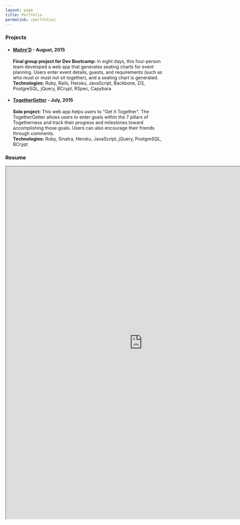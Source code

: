 ```yaml
---
layout: page
title: Portfolio
permalink: /portfolio/
---
```

<h3>Projects</h3>
<ul>
  <li>
    <h4><a target="_blank" href="https://maitre-dbc.herokuapp.com/">Maitre'D</a> - August, 2015</h4>
    <p><strong>Final group project for Dev Bootcamp:</strong> In eight days, this four-person team developed a web app that generates seating charts for event planning. Users enter event details, guests, and requirements (such as who must or must not sit together), and a seating chart is generated.<br>
    <strong>Technologies:</strong> Ruby, Rails, Heroku, JavaScript, Backbone, D3, PostgreSQL, jQuery, BCrypt, RSpec, Capybara</p>
  </li>
  <li>
    <h4><a target="_blank" href="https://together-getter.herokuapp.com/">TogetherGetter</a> - July, 2015</h4>
    <p><strong>Solo project:</strong> This web app helps users to "Get It Together". The TogetherGetter allows users to enter goals within the 7 pillars of Togetherness and track their progress and milestones toward accomplishing those goals. Users can also encourage their friends through comments.<br>
    <strong>Technologies:</strong> Ruby, Sinatra, Heroku, JavaScript, jQuery, PostgreSQL, BCrypt</p>
  </li>
</ul>
<h3>Resume</h3>
<iframe src="https://resume.creddle.io/embed/1p5mhd2h079" width="850" height="1100" seamless></iframe>